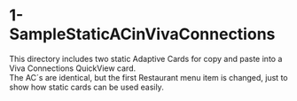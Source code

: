 # 1-SampleStaticACinVivaConnections

This directory includes two static Adaptive Cards for copy and paste into a Viva Connections QuickView card.  
The AC´s are identical, but the first Restaurant menu item is changed, just to show how static cards can be used easily.
